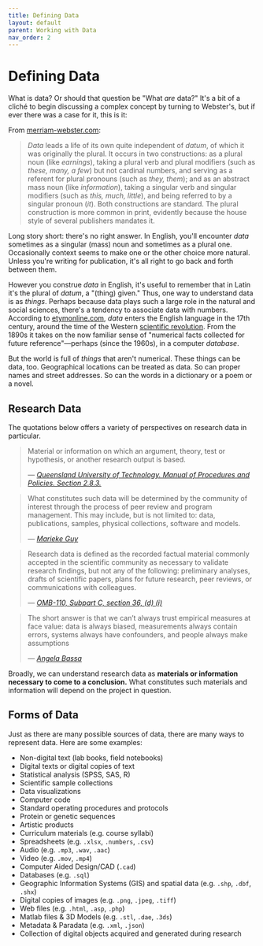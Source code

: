 ```yaml
---
title: Defining Data
layout: default
parent: Working with Data
nav_order: 2
---
```

# Defining Data

What is data? Or should that question be "What *are* data?" It's a bit of a cliché to begin discussing a complex concept by turning to Webster's, but if ever there was a case for it, this is it:

From [merriam-webster.com](https://www.merriam-webster.com/dictionary/data):

> *Data* leads a life of its own quite independent of *datum*, of which it was originally the plural. It occurs in two constructions: as a plural noun (like *earnings*), taking a plural verb and plural modifiers (such as *these, many, a few*) but not cardinal numbers, and serving as a referent for plural pronouns (such as *they, them*); and as an abstract mass noun (like *information*), taking a singular verb and singular modifiers (such as *this, much, little*), and being referred to by a singular pronoun (*it*). Both constructions are standard. The plural construction is more common in print, evidently because the house style of several publishers mandates it.

Long story short: there's no right answer. In English, you'll encounter *data* sometimes as a singular (mass) noun and sometimes as a plural one. Occasionally context seems to make one or the other choice more natural. Unless you're writing for publication, it's all right to go back and forth between them.

However you construe *data* in English, it's useful to remember that in Latin it's the plural of *datum*, a "(thing) given." Thus, one way to understand data is as *things*. Perhaps because data plays such a large role in the natural and social sciences, there's a tendency to associate data with numbers. According to [etymonline.com](https://www.etymonline.com/word/datum#etymonline_v_29276), *data* enters the English language in the 17th century, around the time of the Western [scientific revolution](https://en.wikipedia.org/wiki/Scientific_Revolution). From the 1890s it takes on the now familiar sense of "numerical facts collected for future reference"&mdash;perhaps (since the 1960s), in a computer *database*.

But the world is full of *things* that aren't numerical. These things can be data, too. Geographical locations can be treated as data. So can proper names and street addresses. So can the words in a dictionary or a poem or a novel.

## Research Data

The quotations below offers a variety of perspectives on research data in particular.

> Material or information on which an argument, theory, test or hypothesis, or another research output is based.
> 
> — <cite>[Queensland University of Technology. Manual of Procedures and Policies. Section 2.8.3.](http://www.mopp.qut.edu.au/D/D_02_08.jsp)</cite>


> What constitutes such data will be determined by the community of interest through the process of peer review and program management. This may include, but is not limited to: data, publications, samples, physical collections, software and models.
> 
> — <cite>[Marieke Guy](http://www.slideshare.net/MariekeGuy/bridging-the-gap-between-researchers-and-research-data-management)</cite>


> Research data is defined as the recorded factual material commonly accepted in the scientific community as necessary to validate research findings, but not any of the following: preliminary analyses, drafts of scientific papers, plans for future research, peer reviews, or communications with colleagues.
> 
> — <cite>[OMB-110, Subpart C, section 36, (d) (i)](http://www.whitehouse.gov/omb/circulars_a110/)</cite>


> The short answer is that we can’t always trust empirical measures at face value: data is always biased, measurements always contain errors, systems always have confounders, and people always make assumptions
> 
> — <cite>[Angela Bassa](https://medium.com/@angebassa/data-alone-isnt-ground-truth-9e733079dfd4)</cite>

Broadly, we can understand research data as **materials or information necessary to come to a conclusion.**  What constitutes such materials and information will depend on the project in question.

## Forms of Data

Just as there are many possible sources of data, there are many ways to represent data. Here are some examples:

- Non-digital text (lab books, field notebooks)
- Digital texts or digital copies of text
- Statistical analysis (SPSS, SAS, R)
- Scientific sample collections
- Data visualizations
- Computer code
- Standard operating procedures and protocols
- Protein or genetic sequences
- Artistic products
- Curriculum materials (e.g. course syllabi)
- Spreadsheets (e.g. `.xlsx`, `.numbers`, `.csv`)
- Audio (e.g. `.mp3`, `.wav`, `.aac`)
- Video (e.g. `.mov`, `.mp4`)
- Computer Aided Design/CAD (`.cad`)
- Databases (e.g. `.sql`)
- Geographic Information Systems (GIS) and spatial data (e.g. `.shp`, `.dbf`, `.shx`)
- Digital copies of images (e.g. `.png`, `.jpeg`, `.tiff`)
- Web files (e.g. `.html`, `.asp`, `.php`)
- Matlab files & 3D Models (e.g. `.stl`, `.dae`, `.3ds`)
- Metadata & Paradata (e.g. `.xml`, `.json`)
- Collection of digital objects acquired and generated during research